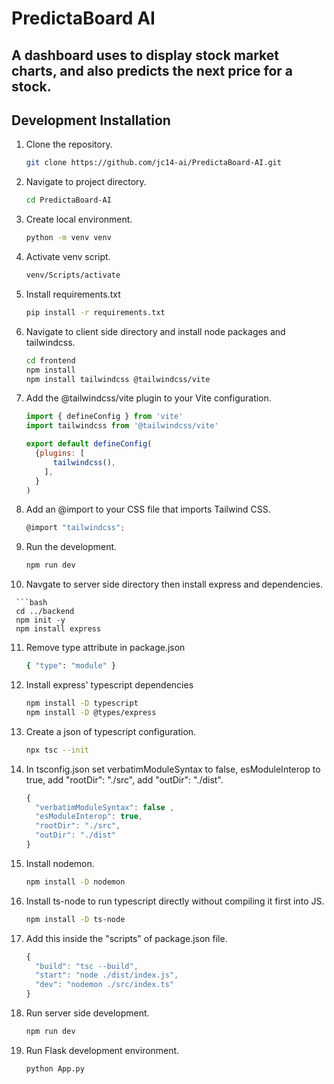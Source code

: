 # PredictaBoard AI
## A dashboard uses to display stock market charts, and also predicts the next price for a stock.

## Development Installation
  1. Clone the repository.

     ```bash
     git clone https://github.com/jc14-ai/PredictaBoard-AI.git
  2. Navigate to project directory.

     ```bash
     cd PredictaBoard-AI
  3. Create local environment.

     ```bash
     python -m venv venv
  4. Activate venv script.

     ```bash
     venv/Scripts/activate
  5. Install requirements.txt

     ```bash
     pip install -r requirements.txt
  6. Navigate to client side directory and install node packages and tailwindcss.

     ```bash
     cd frontend
     npm install
     npm install tailwindcss @tailwindcss/vite
  7. Add the @tailwindcss/vite plugin to your Vite configuration.

     ```Javascript
     import { defineConfig } from 'vite'
     import tailwindcss from '@tailwindcss/vite'

     export default defineConfig(
       {plugins: [
           tailwindcss(),
         ],
       }
     )
     ```
  8. Add an @import to your CSS file that imports Tailwind CSS.

     ```Javascript
     @import "tailwindcss";
     ```
  9. Run the development.

      ```bash
      npm run dev
  10. Navgate to server side directory then install express and dependencies.

     ```bash
     cd ../backend
     npm init -y
     npm install express
  11. Remove type attribute in package.json

      ```bash
      { "type": "module" }
  12. Install express' typescript dependencies

      ```bash
      npm install -D typescript
      npm install -D @types/express
  13. Create a json of typescript configuration.

      ```bash
      npx tsc --init
  14. In tsconfig.json set verbatimModuleSyntax to false,
      esModuleInterop to true,
      add "rootDir": "./src",
      add "outDir": "./dist".

      ```Javascript
      {
        "verbatimModuleSyntax": false ,
        "esModuleInterop": true,
        "rootDir": "./src",
        "outDir": "./dist"
      }
      ```
   15. Install nodemon.

       ```bash
       npm install -D nodemon
   16. Install ts-node to run typescript directly without compiling it first into JS.

       ```bash
       npm install -D ts-node
   17. Add this inside the "scripts" of package.json file.

       ```Javascript
       {
         "build": "tsc --build",
         "start": "node ./dist/index.js",
         "dev": "nodemon ./src/index.ts"
       }
       ```
   18. Run server side development.

       ```bash
       npm run dev
   19. Run Flask development environment.

       ```bash
       python App.py

